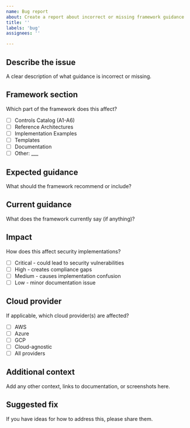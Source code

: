 ```yaml
---
name: Bug report
about: Create a report about incorrect or missing framework guidance
title: ''
labels: 'bug'
assignees: ''

---
```


## Describe the issue
A clear description of what guidance is incorrect or missing.

## Framework section
Which part of the framework does this affect?
- [ ] Controls Catalog (A1-A6)
- [ ] Reference Architectures
- [ ] Implementation Examples
- [ ] Templates
- [ ] Documentation
- [ ] Other: ___

## Expected guidance
What should the framework recommend or include?

## Current guidance
What does the framework currently say (if anything)?

## Impact
How does this affect security implementations?
- [ ] Critical - could lead to security vulnerabilities
- [ ] High - creates compliance gaps
- [ ] Medium - causes implementation confusion
- [ ] Low - minor documentation issue

## Cloud provider
If applicable, which cloud provider(s) are affected?
- [ ] AWS
- [ ] Azure
- [ ] GCP
- [ ] Cloud-agnostic
- [ ] All providers

## Additional context
Add any other context, links to documentation, or screenshots here.

## Suggested fix
If you have ideas for how to address this, please share them.